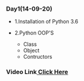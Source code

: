 ### Day1(14-09-20)
- 1.Installation of Python 3.6

- 2.Python OOP'S
  - Class
  - Object
  - Contructors
### Video Link[ Click Here](https://transcripts.gotomeeting.com/#/s/64d903e7a6c4ae897e5360a16bef9c2d850404841d630602a8caf69f6f1c476f)
